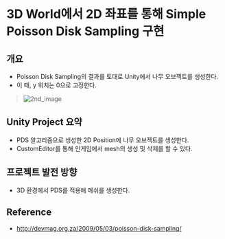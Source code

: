 # 3D World에서 2D 좌표를 통해 Simple Poisson Disk Sampling 구현

## 개요

- Poisson Disk Sampling의 결과를 토대로 Unity에서 나무 오브젝트를 생성한다.
- 이 때, y 위치는 0으로 고정한다.
> ![2nd_image](https://user-images.githubusercontent.com/58730856/96007241-410af180-0e79-11eb-81a3-1076ec5ef4e3.gif)

## Unity Project 요약

- PDS 알고리즘으로 생성한 2D Position에 나무 오브젝트를 생성한다.
- CustomEditor를 통해 인게임에서 mesh의 생성 및 삭제를 할 수 있다.

## 프로젝트 발전 방향

- 3D 환경에서 PDS를 적용해 메쉬를 생성한다.

## Reference

- http://devmag.org.za/2009/05/03/poisson-disk-sampling/
